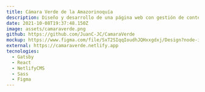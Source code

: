 ```yaml
---
title: Cámara Verde de la Amazorinoquía
description: Diseño y desarrollo de una página web con gestión de contenido para la Fundación Cámara Verde de la Amazorinoquía, de acuerdo a sus necesidades y requerimientos.
date: 2021-10-08T19:37:48.150Z
image: assets/camaraverde.png
github: https://github.com/JuanC-JC/CamaraVerde
mockup: https://www.figma.com/file/SxT2SIqqIoudhJQHxxgdxj/Design?node-id=0%3A1
external: https://camaraverde.netlify.app
tecnologies:
  - Gatsby
  - React
  - NetlifyCMS
  - Sass
  - Figma
---
```

